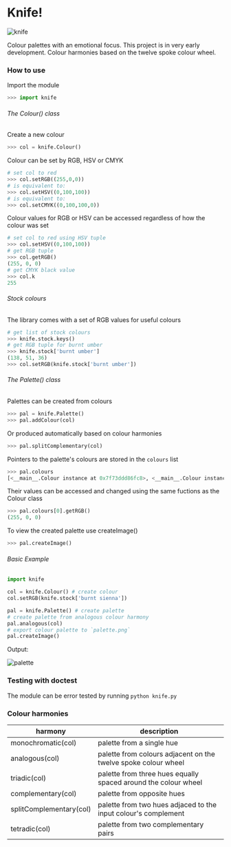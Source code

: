 # Knife!


![knife](https://cloud.githubusercontent.com/assets/5771172/8354117/bd3eb12c-1b88-11e5-99e6-a8e7b6b27329.png)

Colour palettes with an emotional focus. This project is in very early development. Colour harmonies based on the twelve spoke colour wheel.

### How to use
Import the module
```python
>>> import knife
```
###### The Colour() class
Create a new colour
```python
>>> col = knife.Colour()
```

Colour can be set by RGB, HSV or CMYK
```python
# set col to red 
>>> col.setRGB((255,0,0))
# is equivalent to:
>>> col.setHSV((0,100,100))
# is equivalent to:
>>> col.setCMYK((0,100,100,0))
```

Colour values for RGB or HSV can be accessed regardless of how the colour was set
```python
# set col to red using HSV tuple
>>> col.setHSV((0,100,100))
# get RGB tuple
>>> col.getRGB()
(255, 0, 0)
# get CMYK black value
>>> col.k
255
```

###### Stock colours
The library comes with a set of RGB values for useful colours
```python
# get list of stock colours
>>> knife.stock.keys()
# get RGB tuple for burnt umber
>>> knife.stock['burnt umber']
(138, 51, 36)
>>> col.setRGB(knife.stock['burnt umber'])
```


###### The Palette() class
Palettes can be created from colours
```python
>>> pal = knife.Palette()
>>> pal.addColour(col)
```
Or produced automatically based on colour harmonies
```python
>>> pal.splitComplementary(col)
```

Pointers to the palette's colours are stored in the `colours` list
```python
>>> pal.colours
[<__main__.Colour instance at 0x7f73ddd86fc8>, <__main__.Colour instance at 0x7f73e0d973b0>, <__main__.Colour instance at 0x7f73ddd86f38>]
```
Their values can be accessed and changed using the same fuctions as the Colour class
```python
>>> pal.colours[0].getRGB()
(255, 0, 0)
```

To view the created palette use createImage()
```python
>>> pal.createImage()
```

###### Basic Example
```python
import knife

col = knife.Colour() # create colour
col.setRGB(knife.stock['burnt sienna'])

pal = knife.Palette() # create palette
# create palette from analogous colour harmony
pal.analogous(col) 
# export colour palette to `palette.png`
pal.createImage()
```

Output:

![palette](https://cloud.githubusercontent.com/assets/5771172/8350803/fc261f96-1b6b-11e5-8420-de8ecf6288b2.png)

### Testing with doctest
The module can be error tested by running `python knife.py`

### Colour harmonies
harmony | description
------------- | -------------
monochromatic(col) | palette from a single hue
analogous(col) | palette from colours adjacent on the twelve spoke colour wheel
triadic(col) | palette from three hues equally spaced around the colour wheel
complementary(col) | palette from opposite hues
splitComplementary(col) | palette from two hues adjaced to the input colour's complement
tetradic(col) | palette from two complementary pairs
